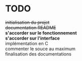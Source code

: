 TODO
=======
<del>initialisation du projet</del><br />
<del>documentation README</del><br />
**s'accorder sur le fonctionnement**<br />
**s'accorder sur l'interface**<br />
implémentation en C<br />
commenter le souce au maximum<br />
finalisation des documentations<br />